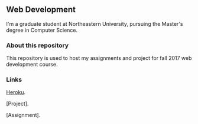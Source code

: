 ## Web Development

I'm a graduate student at Northeastern University, pursuing the Master's degree in Computer Science.

### About this repository

This repository is used to host my assignments and project for fall 2017 web development course.

### Links

[Heroku](https://webdev-yang-jiaxin.herokuapp.com/).

[Project].

[Assignment].

